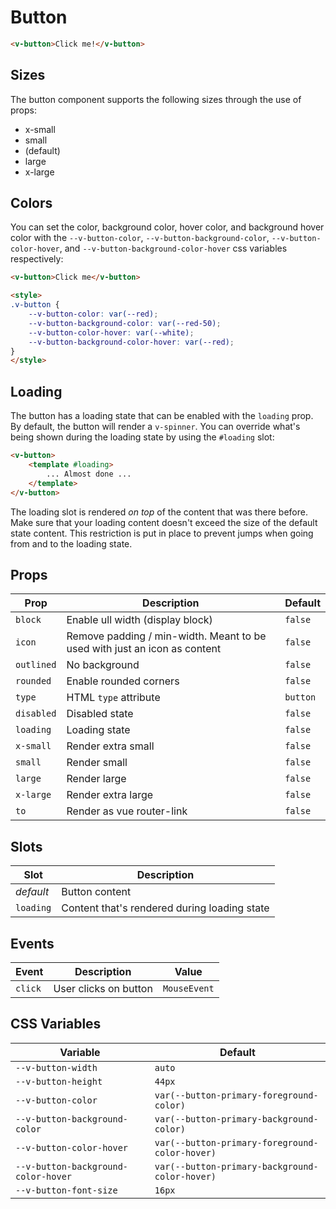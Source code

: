 # Button

```html
<v-button>Click me!</v-button>
```

## Sizes

The button component supports the following sizes through the use of props:

* x-small
* small
* (default)
* large
* x-large

## Colors

You can set the color, background color, hover color, and background hover color with the `--v-button-color`, `--v-button-background-color`, `--v-button-color-hover`, and `--v-button-background-color-hover` css variables respectively:

```html
<v-button>Click me</v-button>

<style>
.v-button {
	--v-button-color: var(--red);
	--v-button-background-color: var(--red-50);
	--v-button-color-hover: var(--white);
	--v-button-background-color-hover: var(--red);
}
</style>
```

## Loading

The button has a loading state that can be enabled with the `loading` prop. By default, the button will render a `v-spinner`. You can override what's being shown during the loading state by using the `#loading` slot:

```html
<v-button>
	<template #loading>
		... Almost done ...
	</template>
</v-button>
```

The loading slot is rendered _on top_ of the content that was there before. Make sure that your loading content doesn't exceed the size of the default state content. This restriction is put in place to prevent jumps when going from and to the loading state.

## Props
| Prop       | Description                                                               | Default  |
|------------|---------------------------------------------------------------------------|----------|
| `block`    | Enable ull width (display block)                                          | `false`  |
| `icon`     | Remove padding / min-width. Meant to be used with just an icon as content | `false`  |
| `outlined` | No background                                                             | `false`  |
| `rounded`  | Enable rounded corners                                                    | `false`  |
| `type`     | HTML `type` attribute                                                     | `button` |
| `disabled` | Disabled state                                                            | `false`  |
| `loading`  | Loading state                                                             | `false`  |
| `x-small`  | Render extra small                                                        | `false`  |
| `small`    | Render small                                                              | `false`  |
| `large`    | Render large                                                              | `false`  |
| `x-large`  | Render extra large                                                        | `false`  |
| `to`       | Render as vue router-link                                                 | `false`  |

## Slots
| Slot      | Description                                  |
|-----------|----------------------------------------------|
| _default_ | Button content                               |
| `loading` | Content that's rendered during loading state |

## Events
| Event   | Description           | Value        |
|---------|-----------------------|--------------|
| `click` | User clicks on button | `MouseEvent` |

## CSS Variables
| Variable                            | Default                                        |
|-------------------------------------|------------------------------------------------|
| `--v-button-width`                  | `auto`                                         |
| `--v-button-height`                 | `44px`                                         |
| `--v-button-color`                  | `var(--button-primary-foreground-color)`       |
| `--v-button-background-color`       | `var(--button-primary-background-color)`       |
| `--v-button-color-hover`            | `var(--button-primary-foreground-color-hover)` |
| `--v-button-background-color-hover` | `var(--button-primary-background-color-hover)` |
| `--v-button-font-size`              | `16px`                                         |

